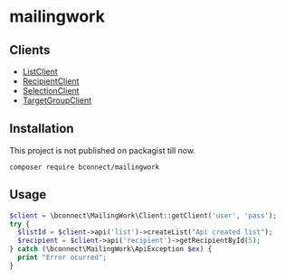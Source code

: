 # mailingwork

## Clients

* [ListClient](/doc/ListClient.md)
* [RecipientClient](/doc/RecipientClient.md)
* [SelectionClient](/doc/SelectionClient.md)
* [TargetGroupClient](/doc/TargetGroupClient.md)


## Installation

This project is not published on packagist till now.
```
composer require bconnect/mailingwork
```

## Usage

```php
$client = \bconnect\MailingWork\Client::getClient('user', 'pass');
try {
  $listId = $client->api('list')->createList("Api created list");
  $recipient = $client->api('recipient')->getRecipientById(5);
} catch (\bconnect\MailingWork\ApiException $ex) {
  print "Error ocurred";
}
```